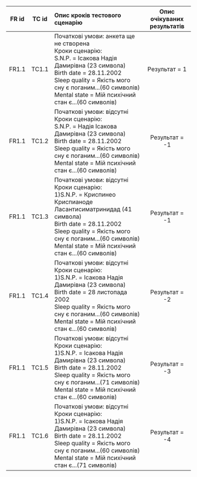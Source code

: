 |FR id|TC id|Опис кроків тестового сценарію|Опис очікуваних результатів|
|:-:|:-:|:-|:-:|
|FR1.1|TC1.1|Початкові умови: анкета ще не створена <br> Кроки сценарію: <br> S.N.P. = Ісакова Надія Дамирівна (23 символа) <br> Birth date = 28.11.2002 <br> Sleep quality = Якість мого сну є поганим...(60 символів) <br> Mental state = Мій психічний стан є...(60 символів) |Результат = 1|
|FR1.1|TC1.2|Початкові умови: відсутні <br> Кроки сценарію: <br>S.N.P. = Надія Ісакова Дамирівна (23 символа) <br> Birth date = 28.11.2002 <br> Sleep quality = Якість мого сну є поганим...(60 символів) <br> Mental state = Мій психічний стан є...(60 символів)|Результат = -1|
|FR1.1|TC1.3|Початкові умови: відсутні <br> Кроки сценарію: <br> 1)S.N.P. = Криспинео Криспианоде Ласантисиматринидад (41 символа) <br> Birth date = 28.11.2002 <br> Sleep quality = Якість мого сну є поганим...(60 символів) <br> Mental state = Мій психічний стан є...(60 символів)|Результат = -1|
|FR1.1|TC1.4|Початкові умови: відсутні <br> Кроки сценарію: <br> 1)S.N.P. = Ісакова Надія Дамирівна (23 символа) <br> Birth date = 28 листопада 2002 <br> Sleep quality = Якість мого сну є поганим...(60 символів) <br> Mental state = Мій психічний стан є...(60 символів)|Результат = -2
|FR1.1|TC1.5|Початкові умови: відсутні <br> Кроки сценарію: <br> 1)S.N.P. = Ісакова Надія Дамирівна (23 символа) <br> Birth date = 28.11.2002 <br> Sleep quality = Якість мого сну є поганим...(71 символів) <br> Mental state = Мій психічний стан є...(60 символів)|Результат = -3
|FR1.1|TC1.6|Початкові умови: відсутні <br> Кроки сценарію: <br> 1)S.N.P. = Ісакова Надія Дамирівна (23 символа) <br> Birth date = 28.11.2002 <br> Sleep quality = Якість мого сну є поганим...(60 символів) <br> Mental state = Мій психічний стан є...(71 символів)|Результат = -4
